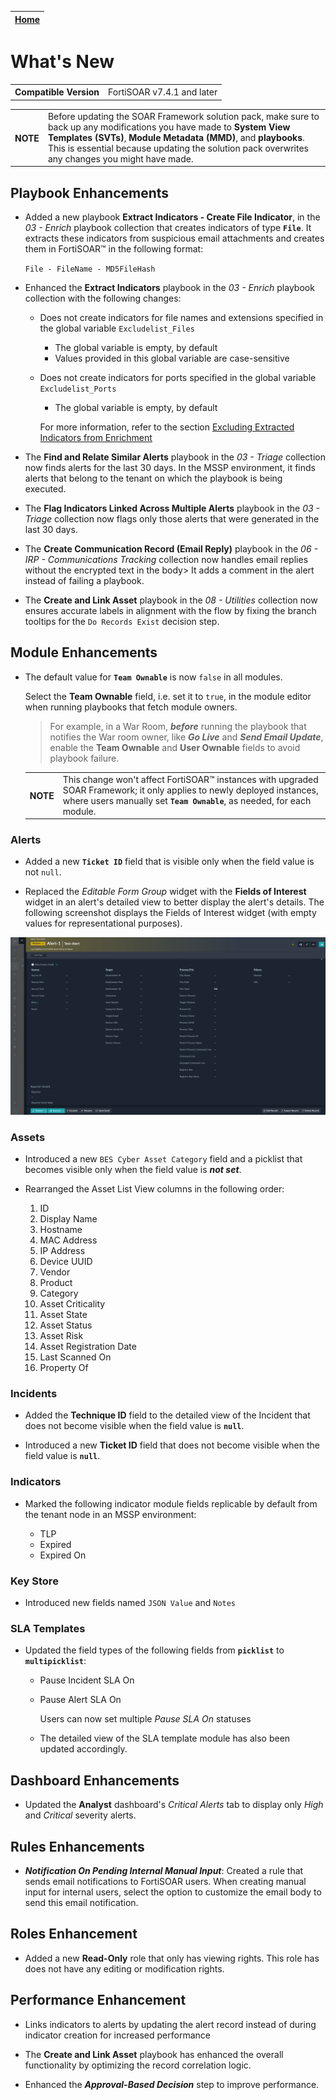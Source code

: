 | [Home](./README.md) |
|---------------------|

# What's New

<table>
    <tr>
        <th>Compatible Version</th>
        <td>FortiSOAR v7.4.1 and later</td>
    </tr>
</table>

<table>
    <tr>
        <th>NOTE</th>
        <td>Before updating the SOAR Framework solution pack, make sure to back up any modifications you have made to <strong>System View Templates (SVTs)</strong>, <strong>Module Metadata (MMD)</strong>, and <strong>playbooks</strong>. This is essential because updating the solution pack overwrites any changes you might have made.</td>
    </tr>
</table>

## Playbook Enhancements

- Added a new playbook **Extract Indicators - Create File Indicator**, in the *03 - Enrich* playbook collection that creates indicators of type **`File`**. It extracts these indicators from suspicious email attachments and creates them in FortiSOAR&trade; in the following format:

    `File - FileName - MD5FileHash`

- Enhanced the **Extract Indicators** playbook in the *03 - Enrich* playbook collection with the following changes:

    - Does not create indicators for file names and extensions specified in the global variable `Excludelist_Files`

        - The global variable is empty, by default
        - Values provided in this global variable are case-sensitive

    - Does not create indicators for ports specified in the global variable `Excludelist_Ports`

        - The global variable is empty, by default

        For more information, refer to the section [Excluding Extracted Indicators from Enrichment](./docs/extending-default-indicator-extraction-process.md#excluding-extracted-indicators-from-enrichment)

- The **Find and Relate Similar Alerts** playbook in the *03 - Triage* collection now finds alerts for the last 30 days. In the MSSP environment, it finds alerts that belong to the tenant on which the playbook is being executed.

- The **Flag Indicators Linked Across Multiple Alerts** playbook in the *03 - Triage* collection now flags only those alerts that were generated in the last 30 days.

- The **Create Communication Record (Email Reply)** playbook in the *06 - IRP - Communications Tracking* collection now handles email replies without the encrypted text in the body> It adds a comment in the alert instead of failing a playbook.

- The **Create and Link Asset** playbook in the *08 - Utilities* collection now ensures accurate labels in alignment with the flow by fixing the branch tooltips for the `Do Records Exist` decision step.


## Module Enhancements

- The default value for **`Team Ownable`** is now `false` in all modules.

    Select the **Team Ownable** field, i.e. set it to `true`, in the module editor when running playbooks that fetch module owners. 
    
    >For example, in a War Room, **_before_** running the playbook that notifies the War room owner, like **_Go Live_** and **_Send Email Update_**, enable the **Team Ownable** and **User Ownable** fields to avoid playbook failure.

    <table>
        <tr>
            <th>NOTE </th>
            <td>This change won't affect FortiSOAR&trade; instances with upgraded SOAR Framework; it only applies to newly deployed instances, where users manually set <strong><code>Team Ownable</code></strong>, as needed, for each module.</td>
        </tr>
    </table>

### Alerts

- Added a new **`Ticket ID`** field that is visible only when the field value is not `null`.

- Replaced the *Editable Form Group* widget with the **Fields of Interest** widget in an alert's detailed view to better display the alert's details. The following screenshot displays the Fields of Interest widget (with empty values for representational purposes).

![](./docs/res/alert-field-of-interest-widget.png)

### Assets

- Introduced a new `BES Cyber Asset Category` field and a picklist that becomes visible only when the field value is **_not set_**.

- Rearranged the Asset List View columns in the following order:
   1. ID
   2. Display Name
   3. Hostname
   4. MAC Address
   5. IP Address
   6. Device UUID
   7. Vendor
   8. Product
   9. Category
   10. Asset Criticality
   11. Asset State
   12. Asset Status
   13. Asset Risk
   14. Asset Registration Date
   15. Last Scanned On
   16. Property Of

### Incidents
- Added the **Technique ID** field to the detailed view of the Incident that does not become visible when the field value is **`null`**.

- Introduced a new **Ticket ID** field that does not become visible when the field value is **`null`**.

### Indicators

- Marked the following indicator module fields replicable by default from the tenant node in an MSSP environment:

    - TLP
    - Expired
    - Expired On

### Key Store

- Introduced new fields named `JSON Value` and `Notes`

### SLA Templates

- Updated the field types of the following fields from **`picklist`** to **`multipicklist`**:

    - Pause Incident SLA On
    - Pause Alert SLA On

        Users can now set multiple *Pause SLA On* statuses

    - The detailed view of the SLA template module has also been updated accordingly.

## Dashboard Enhancements

-  Updated the **Analyst** dashboard's *Critical Alerts* tab to display only *High* and *Critical* severity alerts.

## Rules Enhancements

- **_Notification On Pending Internal Manual Input_**: Created a rule that sends email notifications to FortiSOAR users. When creating manual input for internal users, select the option to customize the email body to send this email notification.

## Roles Enhancement 

- Added a new **Read-Only** role that only has viewing rights. This role has does not have any editing or modification rights.

## Performance Enhancement

- Links indicators to alerts by updating the alert record instead of during indicator creation for increased performance

- The **Create and Link Asset** playbook has enhanced the overall functionality by optimizing the record correlation logic.

- Enhanced the **_Approval-Based Decision_** step to improve performance.
